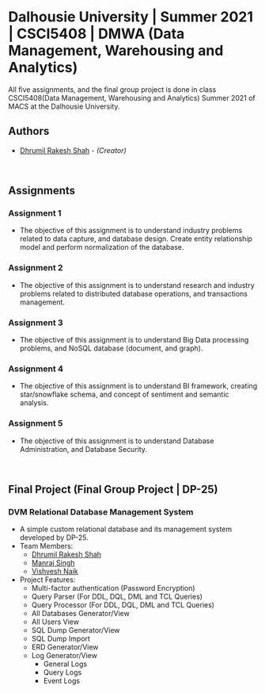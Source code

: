 # Dalhousie University | Summer 2021 | CSCI5408 | DMWA (Data Management, Warehousing and Analytics)
All five assignments, and the final group project is done in class CSCI5408(Data Management, Warehousing and Analytics) Summer 2021 of MACS at the Dalhousie University.
<br/>

## Authors
* [Dhrumil Rakesh Shah](Dhrumil.Shah@dal.ca) - *(Creator)*
<br/>

## Assignments

### Assignment 1
* The objective of this assignment is to understand industry problems related to data capture, and database design. Create entity relationship model and perform normalization of the database.

### Assignment 2
* The objective	of this	assignment is to understand research and industry problems related to distributed database operations, and transactions	management.

### Assignment 3
* The objective	of this	assignment is to understand	Big	Data processing problems, and NoSQL database (document,	and	graph).	

### Assignment 4
* The objective of this assignment is to understand BI framework, creating star/snowflake schema, and concept of sentiment and semantic analysis.

### Assignment 5
*  The objective of this assignment is to understand Database Administration, and Database Security.
<br/>

## Final Project (Final Group Project | DP-25)
### DVM Relational Database Management System
* A simple custom relational database and its management system developed by DP-25.
* Team Members:
    * [Dhrumil Rakesh Shah](mailto:Dhrumil.Shah@dal.ca)
    * [Manraj Singh](mailto:mn697903@dal.ca)
    * [Vishvesh Naik](mailto:vishvesh@dal.ca)
* Project Features:
    * Multi-factor authentication (Password Encryption)
    * Query Parser (For DDL, DQL, DML and TCL Queries)
    * Query Processor (For DDL, DQL, DML and TCL Queries)
    * All Databases Generator/View
    * All Users View
    * SQL Dump Generator/View
    * SQL Dump Import
    * ERD Generator/View
    * Log Generator/View
        * General Logs
        * Query Logs
        * Event Logs
